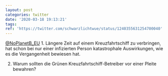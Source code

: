 ```yaml
---
layout: post
categories: twitter
date: '2020-03-18 19:13:21'
tags: 
ref: 'https://twitter.com/schwarzlichtwue/status/1240355631254700040'
---
```

[@NoPlanetB_EU](https://twitter.com/NoPlanetB_EU) 1. Längere Zeit auf einem Kreuzfahrtschiff zu verbringen, hat schon bei nur einer infizierten Person katastrophale Auswirkungen, wie es die Vergangenheit bewiesen hat.

2. Warum sollten die Grünen Kreuzfahrtschiff-Betreiber vor einer Pleite bewahren?
